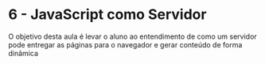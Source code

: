 # 6 - JavaScript como Servidor

O objetivo desta aula é levar o aluno ao entendimento de como um servidor pode entregar as páginas para o navegador e gerar conteúdo de forma dinâmica
